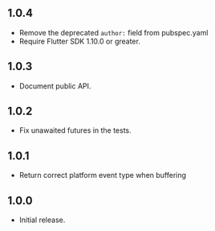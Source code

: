 ## 1.0.4

* Remove the deprecated `author:` field from pubspec.yaml
* Require Flutter SDK 1.10.0 or greater.

## 1.0.3

* Document public API.

## 1.0.2

* Fix unawaited futures in the tests.

## 1.0.1

* Return correct platform event type when buffering

## 1.0.0

* Initial release.
